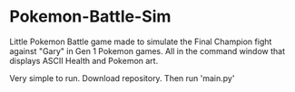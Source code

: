 # Pokemon-Battle-Sim

Little Pokemon Battle game made to simulate the Final Champion fight against "Gary" in Gen 1 Pokemon games.
All in the command window that displays ASCII Health and Pokemon art.

Very simple to run. Download repository. Then run 'main.py'
